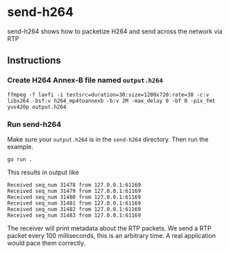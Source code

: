 # send-h264
send-h264 shows how to packetize H264 and send across the network via RTP

## Instructions
### Create H264 Annex-B file named `output.h264`
```
ffmpeg -f lavfi -i testsrc=duration=30:size=1280x720:rate=30 -c:v libx264 -bsf:v h264_mp4toannexb -b:v 2M -max_delay 0 -bf 0 -pix_fmt yuv420p output.h264
```

### Run send-h264
Make sure your `output.h264` is in the `send-h264` directory. Then run the example.


```
go run .
```

This results in output like
```
Received seq_num 31478 from 127.0.0.1:61169
Received seq_num 31479 from 127.0.0.1:61169
Received seq_num 31480 from 127.0.0.1:61169
Received seq_num 31481 from 127.0.0.1:61169
Received seq_num 31482 from 127.0.0.1:61169
Received seq_num 31483 from 127.0.0.1:61169
```

The receiver will print metadata about the RTP packets. We send a RTP packet every 100 milliseconds,
this is an arbitrary time. A real application would pace them correctly.

